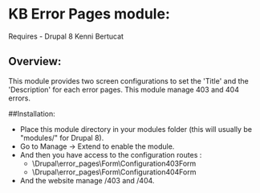# KB Error Pages module:

Requires - Drupal 8
Kenni Bertucat


## Overview:

This module provides two screen configurations to set the 'Title'
and the 'Description' for each error pages.
This module manage 403 and 404 errors.


##Installation:

* Place this module directory in your modules folder (this will
   usually be "modules/" for Drupal 8).
* Go to Manage -> Extend to enable the module.
* And then you have access to the configuration routes :
    - \Drupal\error_pages\Form\Configuration403Form
    - \Drupal\error_pages\Form\Configuration404Form
* And the website manage /403 and /404.
